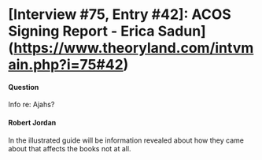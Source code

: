 # [Interview #75, Entry #42]: ACOS Signing Report - Erica Sadun](https://www.theoryland.com/intvmain.php?i=75#42)

#### Question

Info re: Ajahs?

#### Robert Jordan

In the illustrated guide will be information revealed about how they came about that affects the books not at all.

